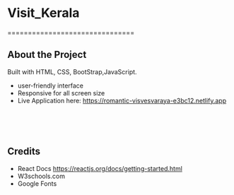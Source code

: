 # Visit_Kerala
===============================

## About the Project

Built with HTML, CSS, BootStrap,JavaScript. 
- user-friendly interface
- Responsive for all screen size
- Live Application here: https://romantic-visvesvaraya-e3bc12.netlify.app
 <br><br>


<br><br>

 


## Credits
- React Docs https://reactjs.org/docs/getting-started.html
- W3schools.com
- Google Fonts


